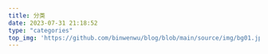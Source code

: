 ```yaml
---
title: 分类
date: 2023-07-31 21:18:52
type: "categories"
top_img: 'https://github.com/binwenwu/blog/blob/main/source/img/bg01.jpg?raw=true'
---
```

